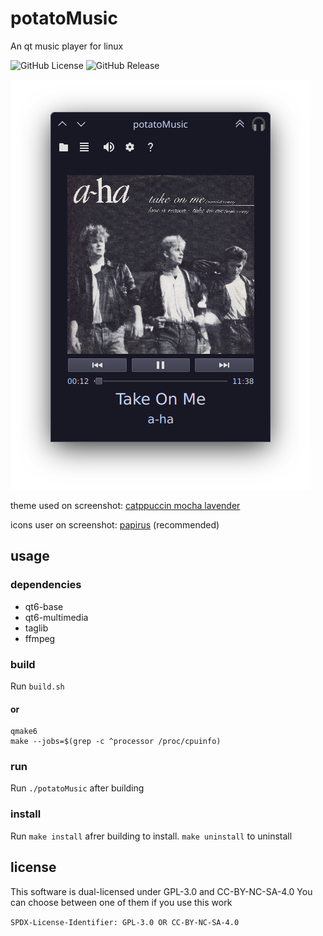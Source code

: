 # potatoMusic
An qt music player for linux

![GitHub License](https://img.shields.io/github/license/slashpotato/potatoMusic?style=flat-square&labelColor=black&color=white)
![GitHub Release](https://img.shields.io/github/v/release/slashpotato/potatoMusic?display_name=tag&style=flat-square&labelColor=black&color=white&logo=qt&logoColor=white)

![screenshot1](https://github.com/slashpotato/potatoMusic/blob/master/screenshot1.png?raw=true)

theme used on screenshot: [catppuccin mocha lavender](https://github.com/catppuccin/kde)

icons user on screenshot: [papirus](https://github.com/PapirusDevelopmentTeam/papirus-icon-theme) (recommended)
## usage
### dependencies 
- qt6-base
- qt6-multimedia
- taglib
- ffmpeg
### build
Run `build.sh`

#### **or**
```shell
qmake6
make --jobs=$(grep -c ^processor /proc/cpuinfo)
```
### run
Run `./potatoMusic` after building
### install
Run `make install` afrer building to install. `make uninstall` to uninstall
## license
This software is dual-licensed under GPL-3.0 and CC-BY-NC-SA-4.0 
You can choose between one of them if you use this work

`SPDX-License-Identifier: GPL-3.0 OR CC-BY-NC-SA-4.0`
